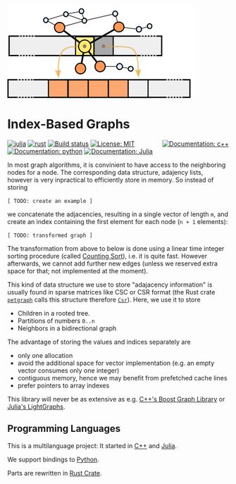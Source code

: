 ![](docs/src/julia/assets/logo.png)

Index-Based Graphs
==================

[![julia](https://github.com/EQt/graphidx/actions/workflows/JuliaCI.yml/badge.svg)](https://github.com/EQt/graphidx/actions/workflows/JuliaCI.yml)
[![rust](https://github.com/EQt/graphidx/actions/workflows/RustCI.yml/badge.svg)](https://github.com/EQt/graphidx/actions/workflows/RustCI.yml)
[![Build status][appveyor]](https://ci.appveyor.com/project/EQt/graphidx)
[![License: MIT][license-img]](LICENSE.md)
      
[![Documentation: c++][docs-cxx]](https://eqt.github.io/graphidx/cxx)
[![Documentation: python][docs-python]](https://eqt.github.io/graphidx/python)
[![Documentation: Julia][docs-julia]](https://eqt.github.io/graphidx/julia)


In most graph algorithms, it is convinient to have access to the neighboring nodes for a node.
The corresponding data structure, adajency lists, however is very inpractical to efficiently store in memory.
So instead of storing
```
[ TODO: create an example ]
```
we concatenate the adjacencies, resulting in a single vector of length `m`, and create an index containing the first element for each node (`n + 1` elements):
```
[ TODO: transformed graph ]
```
The transformation from above to below is done using a linear time integer sorting procedure (called [Counting Sort](https://en.wikipedia.org/wiki/Counting_sort)), i.e. it is quite fast.
However afterwards, we cannot add further new edges (unless we reserved extra space for that; not implemented at the moment).


This kind of data structure we use to store "adajacency information" is usually found in sparse matrices like CSC or CSR format (the Rust crate
[`petgraph`](https://github.com/bluss/petgraph)
calls this structure therefore 
[`Csr`](https://docs.rs/petgraph/0.4.13/petgraph/csr/struct.Csr.html)).
Here, we use it to store
- Children in a rooted tree.
- Partitions of numbers `0..n`
- Neighbors in a bidirectional graph

The advantage of storing the values and indices separately are
- only one allocation
- avoid the additional space for vector implementation (e.g. an empty vector consumes only one integer)
- contiguous memory, hence we may benefit from prefetched cache lines
- prefer pointers to array indexes

This library will never be as extensive as e.g. 
[C++'s Boost Graph Library](https://www.boost.org/doc/libs/1_69_0/libs/graph/doc/index.htlm) or
[Julia's LightGraphs](https://github.com/JuliaGraphs/LightGraphs.jl).


Programming Languages
-------------------

This is a multilanguage project:
It started in
[C++](https://eqt.github.io/graphidx/cxx) and
[Julia](https://eqt.github.io/graphidx/julia).

We support bindings to
[Python](https://eqt.github.io/graphidx/python).

Parts are rewritten in
[Rust Crate](https://eqt.github.io/graphidx/rust).


[travis]: https://app.travis-ci.com/EQt/graphidx.svg?branch=main
[appveyor]: https://ci.appveyor.com/api/projects/status/2km8vnder45ws2mx?svg=true
[docs-julia]: https://img.shields.io/badge/docs-julia-blue.svg
[docs-cxx]: https://img.shields.io/badge/docs-cxx-0298c3.svg
[docs-python]: https://img.shields.io/badge/docs-python-0298c3.svg
[license-img]: https://img.shields.io/badge/license-MIT-brightgreen.svg
